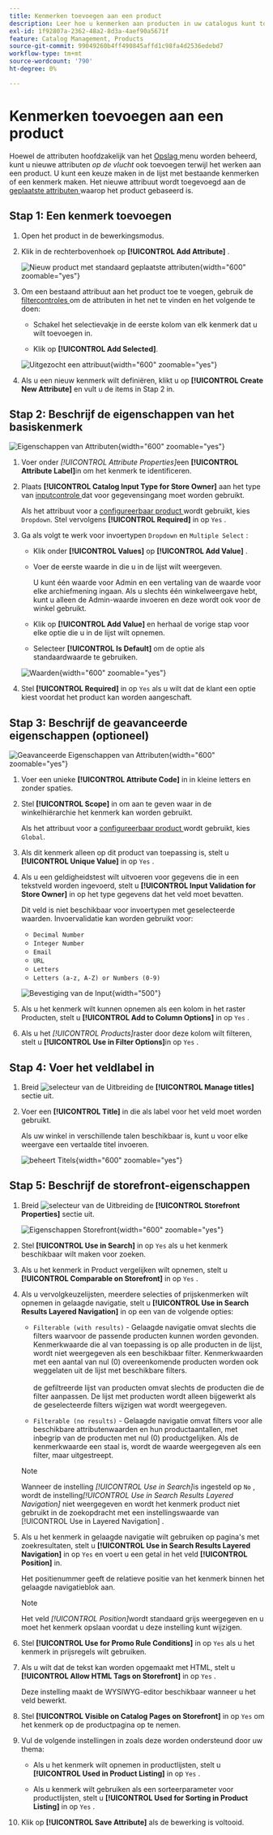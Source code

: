 ```yaml
---
title: Kenmerken toevoegen aan een product
description: Leer hoe u kenmerken aan producten in uw catalogus kunt toevoegen.
exl-id: 1f92807a-2362-48a2-8d3a-4aef90a5671f
feature: Catalog Management, Products
source-git-commit: 99049260b4ff490845affd1c98fa4d2536edebd7
workflow-type: tm+mt
source-wordcount: '790'
ht-degree: 0%

---
```


# Kenmerken toevoegen aan een product

Hoewel de attributen hoofdzakelijk van het [ Opslag ](../stores-purchase/stores-menu.md) menu worden beheerd, kunt u nieuwe attributen _op de vlucht_ ook toevoegen terwijl het werken aan een product. U kunt een keuze maken in de lijst met bestaande kenmerken of een kenmerk maken. Het nieuwe attribuut wordt toegevoegd aan de [ geplaatste attributen ](../catalog/attribute-sets.md) waarop het product gebaseerd is.

## Stap 1: Een kenmerk toevoegen

1. Open het product in de bewerkingsmodus.

1. Klik in de rechterbovenhoek op **[!UICONTROL Add Attribute]** .

   ![ Nieuw product met standaard geplaatste attributen ](./assets/product-attribute-add.png){width="600" zoomable="yes"}

1. Om een bestaand attribuut aan het product toe te voegen, gebruik de [ filtercontroles ](../getting-started/admin-grid-controls.md) om de attributen in het net te vinden en het volgende te doen:

   - Schakel het selectievakje in de eerste kolom van elk kenmerk dat u wilt toevoegen in.

   - Klik op **[!UICONTROL Add Selected]**.

   ![ Uitgezocht een attribuut ](./assets/product-attribute-add-select.png){width="600" zoomable="yes"}

1. Als u een nieuw kenmerk wilt definiëren, klikt u op **[!UICONTROL Create New Attribute]** en vult u de items in Stap 2 in.

## Stap 2: Beschrijf de eigenschappen van het basiskenmerk

![ Eigenschappen van Attributen ](./assets/product-attribute-add-new.png){width="600" zoomable="yes"}

1. Voer onder _[!UICONTROL Attribute Properties]_&#x200B;een **[!UICONTROL Attribute Label]**&#x200B;in om het kenmerk te identificeren.

1. Plaats **[!UICONTROL Catalog Input Type for Store Owner]** aan het type van [ inputcontrole ](attributes-input-types.md) dat voor gegevensingang moet worden gebruikt.

   Als het attribuut voor a [ configureerbaar product ](product-create-configurable.md) wordt gebruikt, kies `Dropdown`. Stel vervolgens **[!UICONTROL Required]** in op `Yes` .

1. Ga als volgt te werk voor invoertypen `Dropdown` en `Multiple Select` :

   - Klik onder **[!UICONTROL Values]** op **[!UICONTROL Add Value]** .

   - Voer de eerste waarde in die u in de lijst wilt weergeven.

     U kunt één waarde voor Admin en een vertaling van de waarde voor elke archiefmening ingaan. Als u slechts één winkelweergave hebt, kunt u alleen de Admin-waarde invoeren en deze wordt ook voor de winkel gebruikt.

   - Klik op **[!UICONTROL Add Value]** en herhaal de vorige stap voor elke optie die u in de lijst wilt opnemen.

   - Selecteer **[!UICONTROL Is Default]** om de optie als standaardwaarde te gebruiken.

   ![ Waarden ](./assets/product-attribute-add-values-colors.png){width="600" zoomable="yes"}

1. Stel **[!UICONTROL Required]** in op `Yes` als u wilt dat de klant een optie kiest voordat het product kan worden aangeschaft.

## Stap 3: Beschrijf de geavanceerde eigenschappen (optioneel)

![ Geavanceerde Eigenschappen van Attributen ](./assets/product-attribute-advanced-attribute-properties.png){width="600" zoomable="yes"}

1. Voer een unieke **[!UICONTROL Attribute Code]** in in kleine letters en zonder spaties.

1. Stel **[!UICONTROL Scope]** in om aan te geven waar in de winkelhiërarchie het kenmerk kan worden gebruikt.

   Als het attribuut voor a [ configureerbaar product ](product-create-configurable.md) wordt gebruikt, kies `Global`.

1. Als dit kenmerk alleen op dit product van toepassing is, stelt u **[!UICONTROL Unique Value]** in op `Yes` .

1. Als u een geldigheidstest wilt uitvoeren voor gegevens die in een tekstveld worden ingevoerd, stelt u **[!UICONTROL Input Validation for Store Owner]** in op het type gegevens dat het veld moet bevatten.

   Dit veld is niet beschikbaar voor invoertypen met geselecteerde waarden. Invoervalidatie kan worden gebruikt voor:

   - `Decimal Number`
   - `Integer Number`
   - `Email`
   - `URL`
   - `Letters`
   - `Letters (a-z, A-Z) or Numbers (0-9)`

   ![ Bevestiging van de Input ](./assets/product-attribute-input-validation.png){width="500"}

1. Als u het kenmerk wilt kunnen opnemen als een kolom in het raster Producten, stelt u **[!UICONTROL Add to Column Options]** in op `Yes` .

1. Als u het _[!UICONTROL Products]_&#x200B;raster door deze kolom wilt filteren, stelt u **[!UICONTROL Use in Filter Options]**&#x200B;in op `Yes` .

## Stap 4: Voer het veldlabel in

1. Breid ![ selecteur van de Uitbreiding ](../assets/icon-display-expand.png) de **[!UICONTROL Manage titles]** sectie uit.

1. Voer een **[!UICONTROL Title]** in die als label voor het veld moet worden gebruikt.

   Als uw winkel in verschillende talen beschikbaar is, kunt u voor elke weergave een vertaalde titel invoeren.

   ![ beheert Titels ](./assets/product-attribute-add-manage-titles.png){width="600" zoomable="yes"}

## Stap 5: Beschrijf de storefront-eigenschappen

1. Breid ![ selecteur van de Uitbreiding ](../assets/icon-display-expand.png) de **[!UICONTROL Storefront Properties]** sectie uit.

   ![ Eigenschappen Storefront ](./assets/product-attribute-add-storefront-properties.png){width="600" zoomable="yes"}

1. Stel **[!UICONTROL Use in Search]** in op `Yes` als u het kenmerk beschikbaar wilt maken voor zoeken.

1. Als u het kenmerk in Product vergelijken wilt opnemen, stelt u **[!UICONTROL Comparable on Storefront]** in op `Yes` .

1. Als u vervolgkeuzelijsten, meerdere selecties of prijskenmerken wilt opnemen in gelaagde navigatie, stelt u **[!UICONTROL Use in Search Results Layered Navigation]** in op een van de volgende opties:

   - `Filterable (with results)` - Gelaagde navigatie omvat slechts die filters waarvoor de passende producten kunnen worden gevonden. Kenmerkwaarde die al van toepassing is op alle producten in de lijst, wordt niet weergegeven als een beschikbaar filter. Kenmerkwaarden met een aantal van nul (0) overeenkomende producten worden ook weggelaten uit de lijst met beschikbare filters.<br/><br/> de gefiltreerde lijst van producten omvat slechts de producten die de filter aanpassen. De lijst met producten wordt alleen bijgewerkt als de geselecteerde filters wijzigen wat wordt weergegeven.

   - `Filterable (no results)` - Gelaagde navigatie omvat filters voor alle beschikbare attributenwaarden en hun productaantallen, met inbegrip van de producten met nul (0) productgelijken. Als de kenmerkwaarde een staal is, wordt de waarde weergegeven als een filter, maar uitgestreept.

   >[!NOTE]
   >
   >Wanneer de instelling _[!UICONTROL Use in Search]_&#x200B;is ingesteld op `No` , wordt de instelling&#x200B;_[!UICONTROL Use in Search Results Layered Navigation]_ niet weergegeven en wordt het kenmerk product niet gebruikt in de zoekopdracht met een instellingswaarde van [!UICONTROL Use in Layered Navigation] .

1. Als u het kenmerk in gelaagde navigatie wilt gebruiken op pagina&#39;s met zoekresultaten, stelt u **[!UICONTROL Use in Search Results Layered Navigation]** in op `Yes` en voert u een getal in het veld **[!UICONTROL Position]** in.

   Het positienummer geeft de relatieve positie van het kenmerk binnen het gelaagde navigatieblok aan.

   >[!NOTE]
   >
   >Het veld _[!UICONTROL Position]_&#x200B;wordt standaard grijs weergegeven en u moet het kenmerk opslaan voordat u deze instelling kunt wijzigen.

1. Stel **[!UICONTROL Use for Promo Rule Conditions]** in op `Yes` als u het kenmerk in prijsregels wilt gebruiken.

1. Als u wilt dat de tekst kan worden opgemaakt met HTML, stelt u **[!UICONTROL Allow HTML Tags on Storefront]** in op `Yes` .

   Deze instelling maakt de WYSIWYG-editor beschikbaar wanneer u het veld bewerkt.

1. Stel **[!UICONTROL Visible on Catalog Pages on Storefront]** in op `Yes` om het kenmerk op de productpagina op te nemen.

1. Vul de volgende instellingen in zoals deze worden ondersteund door uw thema:

   - Als u het kenmerk wilt opnemen in productlijsten, stelt u **[!UICONTROL Used in Product Listing]** in op `Yes` .

   - Als u kenmerk wilt gebruiken als een sorteerparameter voor productlijsten, stelt u **[!UICONTROL Used for Sorting in Product Listing]** in op `Yes` .

1. Klik op **[!UICONTROL Save Attribute]** als de bewerking is voltooid.
